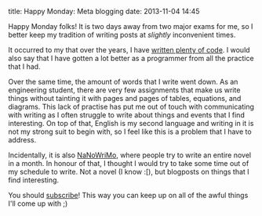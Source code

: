 title: Happy Monday: Meta blogging
date: 2013-11-04 14:45

Happy Monday folks! It is two days away from two major exams for me, so I
better keep my tradition of writing posts at _slightly_ inconvenient
times.

It occurred to my that over the years, I have 
[written plenty of code](https://github.com/shuhaowu). I would also say that I
have gotten a lot better as a programmer from all the practice that I had.

Over the same time, the amount of words that I write went down. As an
engineering student, there are very few assignments that make us write things 
without tainting it with pages and pages of tables, equations, and diagrams. 
This lack of practise has put me out of touch with communicating with writing as
I often struggle to write about things and events that I find interesting. 
On top of that, English is my second language and writing in it is not
my strong suit to begin with, so I feel like this is a problem that I have to
address.

Incidentally, it is also [NaNoWriMo](http://en.wikipedia.org/wiki/National_Novel_Writing_Month),
where people try to write an entire novel in a month. In honour of that, I
thought I would try to take some time out of my schedule to write. Not a novel (I know :[),
but blogposts on things that I find interesting.

You should [subscribe](https://shuhaowu.com/blog/rss.xml)! This way you can keep up on all of the awful things
I'll come up with ;)

